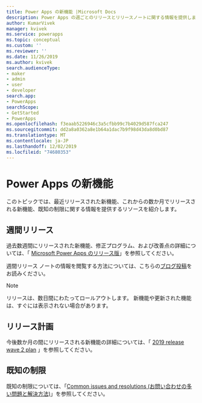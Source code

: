 ```yaml
---
title: Power Apps の新機能 |Microsoft Docs
description: Power Apps の週ごとのリリースとリリースノートに関する情報を提供します。
author: KumarVivek
manager: kvivek
ms.service: powerapps
ms.topic: conceptual
ms.custom: ''
ms.reviewer: ''
ms.date: 11/26/2019
ms.author: kvivek
search.audienceType:
- maker
- admin
- user
- developer
search.app:
- PowerApps
searchScope:
- GetStarted
- PowerApps
ms.openlocfilehash: f3eaab5226946c3a5cfbb99c7b4029d587fca247
ms.sourcegitcommit: dd2a8a0362a8e1b64a1dac7b9f98d43da8d0bd87
ms.translationtype: MT
ms.contentlocale: ja-JP
ms.lasthandoff: 12/02/2019
ms.locfileid: "74680353"
---
```

# <a name="whats-new-in-power-apps"></a>Power Apps の新機能

このトピックでは、最近リリースされた新機能、これからの数か月でリリースされる新機能、既知の制限に関する情報を提供するリソースを紹介します。

## <a name="weekly-releases"></a>週間リリース

過去数週間にリリースされた新機能、修正プログラム、および改善点の詳細については、「 [Microsoft Power Apps のリリース版](https://docs.microsoft.com/business-applications-release-notes/powerplatform/released-versions/powerapps)」を参照してください。

週間リリース ノートの情報を閲覧する方法については、こちらの[ブログ投稿](https://powerapps.microsoft.com/blog/stay-tuned-with-the-latest-features-and-fixes-through-powerapps-weekly-release-notes/)をお読みください。

> [!NOTE]
> リリースは、数日間にわたってロールアウトします。 新機能や更新された機能は、すぐには表示されない場合があります。

## <a name="release-plan"></a>リリース計画

今後数か月の間にリリースされる新機能の詳細については、「 [2019 release wave 2 plan](https://docs.microsoft.com/power-platform-release-plan/2019wave2/microsoft-powerapps/planned-features) 」を参照してください。

## <a name="known-limitations"></a>既知の制限

既知の制限については、「[Common issues and resolutions (お問い合わせの多い問題と解決方法)](common-issues-and-resolutions.md)」を参照してください。
